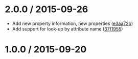 <!--mdast setext-->

<!--lint disable no-multiple-toplevel-headings -->

2.0.0 / 2015-09-26
==================

*   Add new property information, new properties ([e3aa72b](https://github.com/wooorm/property-information/commit/e3aa72b))
*   Add support for look-up by attribute name ([37f1955](https://github.com/wooorm/property-information/commit/37f1955))

1.0.0 / 2015-09-20
==================
